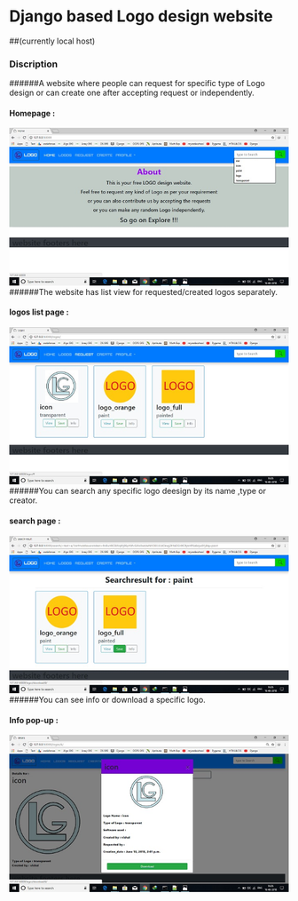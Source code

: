 # Django based Logo design website
##(currently local host)
### Discription
######A website where people can request for specific type of Logo design or can create one after accepting request or independently.
#### Homepage :
![](https://github.com/vishalsingh077/django-website/raw/master/screenshot/1.jpg)
######The website has list view for requested/created logos separately.
#### logos list page :
![](https://github.com/vishalsingh077/django-website/raw/master/screenshot/2.jpg)
######You can search any specific logo deesign by its name ,type or creator.
#### search page :
![](https://github.com/vishalsingh077/django-website/raw/master/screenshot/3.jpg)
######You can see info or download a specific logo.
#### Info pop-up :
![](https://github.com/vishalsingh077/django-website/raw/master/screenshot/4.jpg)